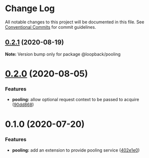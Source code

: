 # Change Log

All notable changes to this project will be documented in this file.
See [Conventional Commits](https://conventionalcommits.org) for commit guidelines.

## [0.2.1](https://github.com/strongloop/loopback-next/compare/@loopback/pooling@0.2.0...@loopback/pooling@0.2.1) (2020-08-19)

**Note:** Version bump only for package @loopback/pooling





# [0.2.0](https://github.com/strongloop/loopback-next/compare/@loopback/pooling@0.1.0...@loopback/pooling@0.2.0) (2020-08-05)


### Features

* **pooling:** allow optional request context to be passed to acquire ([90dd868](https://github.com/strongloop/loopback-next/commit/90dd8686475ba159901605de09b9c9926fe91a9d))





# 0.1.0 (2020-07-20)


### Features

* **pooling:** add an extension to provide pooling service ([402e1e0](https://github.com/strongloop/loopback-next/commit/402e1e0f5da74c2b72199dd29dcaae43add48478))
